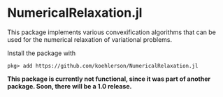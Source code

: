 # NumericalRelaxation.jl

This package implements various convexification algorithms that can be used for the numerical relaxation of variational problems.

Install the package with

```
pkg> add https://github.com/koehlerson/NumericalRelaxation.jl
```

**This package is currently not functional, since it was part of another package. Soon, there will be a 1.0 release.**
